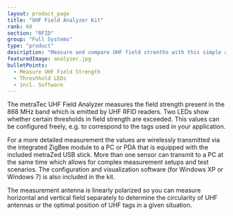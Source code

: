 ```yaml
---
layout: product_page
title: "UHF Field Analyzer Kit"
rank: 60
section: "RFID"
group: "Full Systems"
type: "product"
description: "Measure and compare UHF field strenths with this simple and inexpensive probe - perfect for debugging UHF RFID scenarios."
featuredImage: analyzer.jpg
bulletPoints:
  - Measure UHF Field Strength 
  - Threshhold LEDs
  - incl. Software
---
```

The metraTec UHF Field Analyzer measures the field strength present in the 868 MHz band which is emitted by UHF RFID readers. Two LEDs show whether certain thresholds in field strength are exceeded. This values can be configured freely, e.g. to correspond to the tags used in your application.

For a more detailed measurement the values are wirelessly transmitted via the integrated ZigBee module to a PC or PDA that is equipped with the included metraZed USB stick. More than one sensor can transmit to a PC at the same time which allows for complex measurement setups and test scenarios. The configuration and visualization software (for Windows XP or Windows 7) is also included in the kit.

The measurement antenna is linearly polarized so you can measure horizontal and vertical field separately to determine the circularity of UHF antennas or the optimal position of UHF tags in a given situation.
